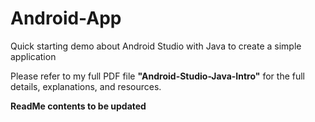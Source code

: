 # Android-App
Quick starting demo about Android Studio with Java to create a simple application

Please refer to my full PDF file **"Android-Studio-Java-Intro"** for the full details, explanations, and resources.

**ReadMe contents to be updated**